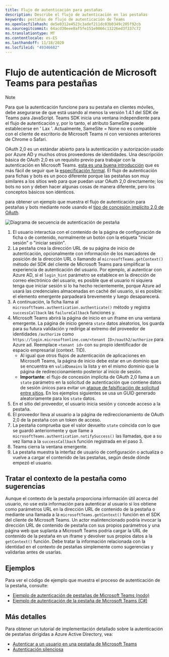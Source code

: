 ```yaml
---
title: Flujo de autenticación para pestañas
description: Describe el flujo de autenticación en las pestañas
keywords: pestañas de flujo de autenticación de Teams
ms.openlocfilehash: de5e0312e4523c3adef211dc03b0349c205f92cb
ms.sourcegitcommit: 64acd30eee8af5fe151e9866c13226ed3f337c72
ms.translationtype: MT
ms.contentlocale: es-ES
ms.lasthandoff: 11/18/2020
ms.locfileid: "49346682"
---
```

# <a name="microsoft-teams-authentication-flow-for-tabs"></a>Flujo de autenticación de Microsoft Teams para pestañas

> [!Note]
> Para que la autenticación funcione para su pestaña en clientes móviles, debe asegurarse de que está usando al menos la versión 1.4.1 del SDK de Teams para JavaScript.
> Teams SDK inicia una ventana independiente para el flujo de autenticación y, por lo tanto, el atributo SameSite puede establecerse en ' Lax '. Actualmente, SameSite = None no es compatible con el cliente de escritorio de Microsoft Teams ni con versiones anteriores de Chrome o Safari.

OAuth 2,0 es un estándar abierto para la autenticación y autorización usado por Azure AD y muchos otros proveedores de identidades. Una descripción básica de OAuth 2,0 es un requisito previo para trabajar con la autenticación en Microsoft Teams. [esta es una buena introducción](https://aaronparecki.com/oauth-2-simplified/) que es más fácil de seguir que la [especificación formal](https://oauth.net/2/). El flujo de autenticación para fichas y bots es un poco diferente porque las pestañas son muy similares a los sitios web para que puedan usar OAuth 2,0 directamente; los bots no son y deben hacer algunas cosas de manera diferente, pero los conceptos básicos son idénticos.

para obtener un ejemplo que muestra el flujo de autenticación para pestañas y bots mediante node usando el [tipo de concesión implícito 2,0 de OAuth](https://oauth.net/2/grant-types/implicit/).

![Diagrama de secuencia de autenticación de pestaña](~/assets/images/authentication/tab_auth_sequence_diagram.png)

1. El usuario interactúa con el contenido de la página de configuración de ficha o de contenido, normalmente un botón con la etiqueta "iniciar sesión" o "iniciar sesión".
2. La pestaña crea la dirección URL de su página de inicio de autenticación, opcionalmente con información de los marcadores de posición de la dirección URL o llamando al `microsoftTeams.getContext()` método del SDK del cliente de Microsoft Teams para simplificar la experiencia de autenticación del usuario. Por ejemplo, al autenticar con Azure AD, si el `login_hint` parámetro se establece en la dirección de correo electrónico del usuario, es posible que el usuario ni siquiera tenga que iniciar sesión si lo ha hecho recientemente, porque Azure ad usará las credenciales almacenadas en caché del usuario, si es posible: el elemento emergente parpadeará brevemente y luego desaparecerá.
3. A continuación, la ficha llama al `microsoftTeams.authentication.authenticate()` método y registra `successCallback` las `failureCallback` funciones y.
4. Microsoft Teams abrirá la página de inicio en un iframe en una ventana emergente. La página de inicio genera `state` datos aleatorios, los guarda para su futura validación y redirige al extremo del proveedor de identidades `/authorize` como `https://login.microsoftonline.com/<tenant ID>/oauth2/authorize` para Azure ad. Reemplace `<tenant id>` con su propio identificador de espacio empresarial (context. TID).
    * Al igual que otros flujos de autenticación de aplicaciones en Microsoft Teams, la página de inicio debe estar en un dominio que se encuentra en `validDomains` la lista y en el mismo dominio que la página de redireccionamiento posterior al inicio de sesión.
    * **Importante**: el flujo de concesión implícita de OAuth 2,0 llama a un `state` parámetro en la solicitud de autenticación que contiene datos de sesión únicos para evitar un [ataque de falsificación de solicitud entre sitios](https://en.wikipedia.org/wiki/Cross-site_request_forgery). En los ejemplos siguientes se usa un GUID generado aleatoriamente para los `state` datos.
5. En el sitio del proveedor, el usuario inicia sesión y concede acceso a la pestaña.
6. El proveedor lleva al usuario a la página de redireccionamiento de OAuth 2,0 de la pestaña con un token de acceso.
7. La pestaña comprueba que el valor devuelto `state` coincida con lo que se guardó anteriormente y que llame a `microsoftTeams.authentication.notifySuccess()` las llamadas, que a su vez llama a la `successCallback` función registrada en el paso 3.
8. Teams cierra la ventana emergente.
9. La pestaña muestra la interfaz de usuario de configuración o actualiza o vuelve a cargar el contenido de las pestañas, según desde dónde empezó el usuario.

## <a name="treat-tab-context-as-hints"></a>Tratar el contexto de la pestaña como sugerencias

Aunque el contexto de la pestaña proporciona información útil acerca del usuario, no use esta información para autenticar al usuario si los obtiene como parámetros URL en la dirección URL de contenido de la pestaña o mediante una llamada a la `microsoftTeams.getContext()` función en el SDK del cliente de Microsoft Teams. Un actor malintencionado podría invocar la dirección URL de contenido de pestaña con sus propios parámetros y una página web que suplanta a Microsoft Teams podría cargar la URL de contenido de la pestaña en un iframe y devolver sus propios datos a la `getContext()` función. Debe tratar la información relacionada con la identidad en el contexto de pestañas simplemente como sugerencias y validarlas antes de usarlas.

## <a name="samples"></a>Ejemplos

Para ver el código de ejemplo que muestra el proceso de autenticación de la pestaña, consulte:

* [Ejemplo de autenticación de pestañas de Microsoft Teams (nodo)](https://github.com/OfficeDev/microsoft-teams-sample-complete-node)
* [Ejemplo de autenticación de la pestaña de Microsoft Teams (C#)](https://github.com/OfficeDev/microsoft-teams-sample-complete-csharp)

## <a name="more-details"></a>Más detalles

Para obtener un tutorial de implementación detallado sobre la autenticación de pestañas dirigidas a Azure Active Directory, vea:

* [Autenticar a un usuario en una pestaña de Microsoft Teams](~/tabs/how-to/authentication/auth-tab-AAD.md)
* [Autenticación silenciosa](~/tabs/how-to/authentication/auth-silent-AAD.md)
